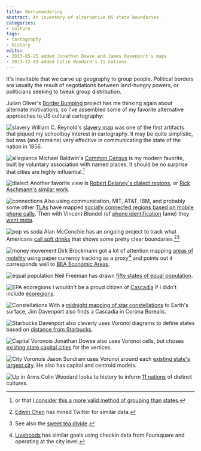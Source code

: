 ```yaml
---
title: Gerrymandering
abstract: An inventory of alternative US state boundaries.
categories:
- culture
tags:
- cartography
- history
edits:
- 2013-05-25 added Jonathan Dowse and James Davenport's maps
- 2013-12-09 added Colin Woodard's 11 nations
---
```


It's inevitable that we carve up geography to group people. Political borders are usually the result of negotiations between land-hungry powers, or politicians seeking to tweak group distribution.

Julian Oliver's [Border Bumping](http://borderbumping.net/) project has me thinking again about alternate motivations, so I've assembled some of my favorite alternative approaches to US cultural cartography:

![slavery](slavery.jpg)
William C. Reynold's [slavery map](http://myloc.gov/Exhibitions/lincoln/rise/TheNewLincoln/KansasNebraskaAct/ExhibitObjects/ReynoldsUSPoliticalMap.aspx) was one of the first artifacts that piqued my schoolboy interest in cartography. It may be quite simplistic, but was (and remains) very effective in communicating the state of the nation in 1856.

![allegiance](common.gif)
Michael Baldwin's [Common Census](http://commoncensus.org/maps.php) is my modern favorite, built by voluntary association with named places. It should be no surprise that cities are highly influential.[^city] 

[^city]: or that [I consider this a more valid method of grouping than states](/2011/10/20/city-rights.html).

![dialect](dialects.gif)
Another favorite view is [Robert Delaney's dialect regions](http://www.uta.fi/FAST/US1/REF/dial-map.html), or [Rick Aschmann's similar work](http://aschmann.net/AmEng/).

![connections](connections.png)
Also using communication, MIT, AT&T, IBM, and probably some other [TLAs](http://www.catb.org/jargon/html/T/TLA.html) have mapped [socially connected regions based on mobile phone calls](http://senseable.mit.edu/csa/visuals2.html). Then with Vincent Blondel (of [phone identification](http://mit.edu/newsoffice/2013/de-anonymize-cellphone-data-0327.html) fame) they [went meta](http://www.theatlanticcities.com/arts-and-lifestyle/2012/04/invisible-borders-define-american-culture/1839/).

![pop vs soda](popvssoda.png)
Alan McConchie has an ongoing project to track what Americans [call soft drinks](http://www.popvssoda.com/) that shows some pretty clear boundaries.[^soda][^tea]

[^soda]: [Edwin Chen](http://blog.echen.me/2012/07/06/soda-vs-pop-with-twitter/) has mined Twitter for similar data.

[^tea]: See also the [sweet tea divide](http://bigthink.com/strange-maps/317-tea-as-a-northsouth-litmus-test).

![money movement](wheresgeorge.jpg)
Dirk Brockmann got a lot of attention mapping [areas of mobility](http://rocs.northwestern.edu/projects/community_structure.html) using paper currency tracking as a proxy[^mobility] and points out it corresponds well to [BEA Economic Areas](http://www.bea.gov/regional/bearfacts/countybf.cfm?sublist=next&areatype=econ).

[^mobility]: [Livehoods](http://livehoods.org/research) has similar goals using checkin data from Foursquare and operating at the city level.

![equal population](population.jpg)
Neil Freeman has drawn [fifty states of equal population](http://fakeisthenewreal.org/reform/).

![EPA ecoregions](ecoregions.png)
I wouldn't be a proud citizen of [Cascadia](http://www.cascadianow.org/about-cascadia/) if I didn't include [ecoregions](http://www.epa.gov/wed/pages/ecoregions/na_eco.htm#Level%20I).

![Constellations](constellations.png)
With a [midnight mapping of star constellations](http://www.ifweassume.com/2013/01/mapping-constellations.html) to Earth's surface, Jim Davenport also finds a Cascadia in Corona Borealis.

![Starbucks](starbucks.png)
Davenport also cleverly uses Voronoi diagrams to define states based on [distance from Starbucks](http://www.ifweassume.com/2012/10/the-united-states-of-starbucks.html
).

![Capital Voronois](capitals.png)
Jonathan Dowse also uses Voronoi cells, but choses [existing state capital cities](http://jbdowse.com/poib/all/voronoi-states) for the vertices.

![City Voronois](cities.svg)
Jason Sundram uses Voronoi around each [existing state's largest city](http://viz.runningwithdata.com/states/). He also has capital and centroid models.

![Up in Arms](upinarms.jpg)
Colin Woodard looks to history to inform [11 nations](http://www.tufts.edu/alumni/magazine/fall2013/features/up-in-arms.html) of distinct cultures.

